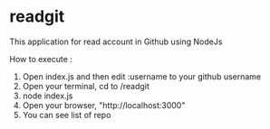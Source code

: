 # readgit

This application for read account in Github using NodeJs

How to execute :
1. Open index.js and then edit :username to your github username
2. Open your terminal, cd to /readgit
3. node index.js
4. Open your browser, "http://localhost:3000"
5. You can see list of repo
